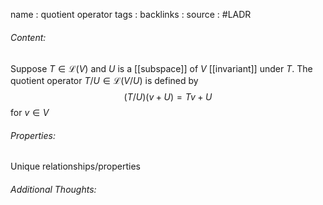 name : quotient operator
tags : 
backlinks : 
source : #LADR

###### Content:
Suppose $T \in \mathcal{L}(V)$ and $U$ is a [[subspace]] of $V$ [[invariant]] under $T$. The quotient operator $T/U \in \mathcal{L}(V/U)$ is defined by $$(T/U)(v+U)=Tv+U$$ for $v \in V$

###### Properties:
Unique relationships/properties

###### Additional Thoughts:
